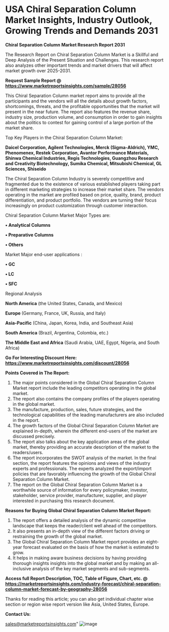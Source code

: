 # USA Chiral Separation Column Market Insights, Industry Outlook, Growing Trends and Demands 2031

<strong>Chiral Separation Column Market Research Report 2031</strong>

The Research Report on Chiral Separation Column Market is a Skillful and Deep Analysis of the Present Situation and Challenges. This research report also analyzes other important trends and market drivers that will affect market growth over 2025-2031.

<strong>Request Sample Report @ <a href=https://www.marketreportsinsights.com/sample/28056>https://www.marketreportsinsights.com/sample/28056</a></strong>

This Chiral Separation Column market report aims to provide all the participants and the vendors will all the details about growth factors, shortcomings, threats, and the profitable opportunities that the market will present in the near future. The report also features the revenue share, industry size, production volume, and consumption in order to gain insights about the politics to contest for gaining control of a large portion of the market share.

Top Key Players in the Chiral Separation Column Market:

<strong>Daicel Corporation, Agilent Technologies, Merck (Sigma-Aldrich), YMC, Phenomenex, Restek Corporation, Avantor Performance Materials, Shinwa Chemical Industries, Regis Technologies, Guangzhou Research and Creativity Biotechnology, Sumika Chemical, Mitsubishi Chemical, GL Sciences, Shiseido</strong>

The Chiral Separation Column Industry is severely competitive and fragmented due to the existence of various established players taking part in different marketing strategies to increase their market share. The vendors operating in the market are profiled based on price, quality, brand, product differentiation, and product portfolio. The vendors are turning their focus increasingly on product customization through customer interaction.

Chiral Separation Column Market Major Types are:

<strong>• Analytical Columns

• Preparative Columns

• Others</strong>

Market Major end-user applications :

<strong>• GC

• LC

• SFC</strong>

Regional Analysis

</u><strong><b>North America</b></strong> (the United States, Canada, and Mexico)

<strong><b>Europe </b></strong>(Germany, France, UK, Russia, and Italy)

<strong><b>Asia-Pacific</b></strong> (China, Japan, Korea, India, and Southeast Asia)

<strong><b>South America</b></strong> (Brazil, Argentina, Colombia, etc.)

<strong><b>The Middle East and Africa</b></strong> (Saudi Arabia, UAE, Egypt, Nigeria, and South Africa)

<strong>Go For Interesting Discount Here: <a href=https://www.marketreportsinsights.com/discount/28056>https://www.marketreportsinsights.com/discount/28056</a></strong>

<strong>Points Covered in The Report:</strong>
<ol>
  <li>The major points considered in the Global Chiral Separation Column Market report include the leading competitors operating in the global market.</li>
  <li>The report also contains the company profiles of the players operating in the global market.</li>
  <li>The manufacture, production, sales, future strategies, and the technological capabilities of the leading manufacturers are also included in the report.</li>
  <li>The growth factors of the Global Chiral Separation Column Market are explained in-depth, wherein the different end-users of the market are discussed precisely.</li>
  <li>The report also talks about the key application areas of the global market, thereby providing an accurate description of the market to the readers/users.</li>
  <li>The report incorporates the SWOT analysis of the market. In the final section, the report features the opinions and views of the industry experts and professionals. The experts analyzed the export/import policies that are favorably influencing the growth of the Global Chiral Separation Column Market.</li>
  <li>The report on the Global Chiral Separation Column Market is a worthwhile source of information for every policymaker, investor, stakeholder, service provider, manufacturer, supplier, and player interested in purchasing this research document.</li>
</ol>
<strong>Reasons for Buying Global Chiral Separation Column Market Report:</strong>

<ol>
  <li>The report offers a detailed analysis of the dynamic competitive landscape that keeps the reader/client well ahead of the competitors.</li>
  <li>It also presents an in-depth view of the different factors driving or restraining the growth of the global market.</li>
  <li>The Global Chiral Separation Column Market report provides an eight-year forecast evaluated on the basis of how the market is estimated to grow.</li>
  <li>It helps in making aware business decisions by having providing thorough insights insights into the global market and by making an all-inclusive analysis of the key market segments and sub-segments.</li>
</ol>
<strong>Access full Report Description, TOC, Table of Figure, Chart, etc. @ <a href=https://marketreportsinsights.com/industry-forecast/chiral-separation-column-market-forecast-by-geography-28056>https://marketreportsinsights.com/industry-forecast/chiral-separation-column-market-forecast-by-geography-28056</a></strong>


Thanks for reading this article; you can also get individual chapter wise section or region wise report version like Asia, United States, Europe.

<strong>Contact Us:</strong>

sales@marketreportsinsights.com"
![image](https://github.com/user-attachments/assets/cb23d1c9-2dfb-458d-95fd-4d4ca8c3a38b)

